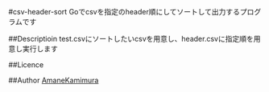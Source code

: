#csv-header-sort
Goでcsvを指定のheader順にしてソートして出力するプログラムです

##Descriptioin
test.csvにソートしたいcsvを用意し、header.csvに指定順を用意し実行します

##Licence

##Author
[AmaneKamimura](https://github.com/Nekoyamaou)
